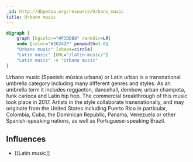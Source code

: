 ```yaml
---
_id: http://dbpedia.org/resource/Urbano_music
title: Urbano music
---
```


```dot
digraph {
	graph [bgcolor="#F3DDB8" rankdir=LR]
	node [color="#26242F" penwidth=3.0]
	"Urbano music" [shape=circle]
	"Latin music" [URL="/latin-music/"]
	"Latin music" -> "Urbano music"
}
```

Urbano music (Spanish: música urbana) or Latin urban is a transnational umbrella category including many different genres and styles. As an umbrella term it includes reggaeton, dancehall, dembow, urban champeta, funk carioca and Latin hip hop. The commercial breakthrough of this music took place in 2017. Artists in the style collaborate transnationally, and may originate from the United States including Puerto Rico in particular, Colombia, Cuba, the Dominican Republic, Panama, Venezuela or other Spanish-speaking nations, as well as Portuguese-speaking Brazil.

## Influences

- [[Latin music]]
